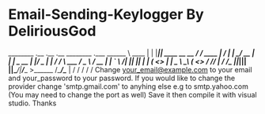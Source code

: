 # Email-Sending-Keylogger By DeliriousGod
________         .__  .__       .__                     ________           .___
\______ \   ____ |  | |_________|__| ____  __ __ ______/  _____/  ____   __| _/
 |    |  \_/ __ \|  | |  \_  __ |  |/  _ \|  |  /  ___/   \  ___ /  _ \ / __ | 
 |    `   \  ___/|  |_|  ||  | \|  (  <_> |  |  \___ \\    \_\  (  <_> / /_/ | 
/_______  /\___  |____|__||__|  |__|\____/|____/____  >\______  /\____/\____ | 
        \/     \/                                   \/        \/            \/
Change your_email@example.com to your email and your_password to your password.
If you would like to change the provider change 'smtp.gmail.com' to anyhing else e.g to smtp.yahoo.com (You may need to change the port as well)
Save it then compile it with visual studio.
Thanks

